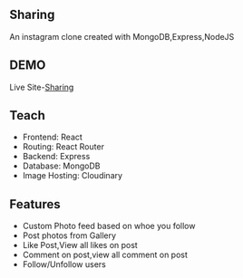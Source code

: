 ## Sharing
An instagram clone created with MongoDB,Express,NodeJS
## DEMO
Live Site-[Sharing](https://sharing3.herokuapp.com/)

##  Teach
* Frontend: React
* Routing: React Router
* Backend: Express
* Database: MongoDB
* Image Hosting: Cloudinary

## Features
* Custom Photo feed based on whoe you follow
* Post photos from Gallery
* Like Post,View all likes on post
* Comment on post,view all comment on post
* Follow/Unfollow users
